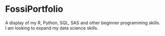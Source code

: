 # FossiPortfolio
A display of my R, Python, SQL, SAS and other beginner programming skills. I am looking to expand my data science skills. 
